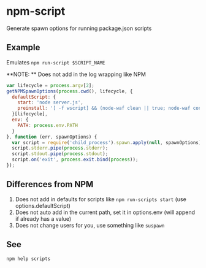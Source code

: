 # npm-script

Generate spawn options for running package.json scripts

## Example

Emulates `npm run-script $SCRIPT_NAME`

**NOTE: ** Does not add in the log wrapping like NPM

```javascript
var lifecycle = process.argv[2];
getNPMSpawnOptions(process.cwd(), lifecycle, {
  defaultScript: {
    start: 'node server.js',
    preinstall: '[ -f wscript] && (node-waf clean || true; node-waf configure build)'
  }[lifecycle],
  env: {
    PATH: process.env.PATH
  }
}, function (err, spawnOptions) {
  var script = require('child_process').spawn.apply(null, spawnOptions);
  script.stderr.pipe(process.stderr);
  script.stdout.pipe(process.stdout);
  script.on('exit', process.exit.bind(process));
});
```

## Differences from NPM

1. Does not add in defaults for scripts like `npm run-scripts start` (use options.defaultScript)
2. Does not auto add in the current path, set it in options.env (will append if already has a value)
3. Does not change users for you, use something like `suspawn`

## See

`npm help scripts`
